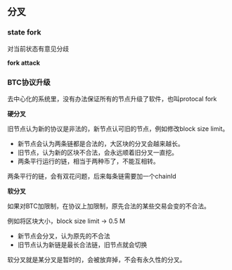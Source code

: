 ## 分叉

### state fork

对当前状态有意见分歧

**fork attack**

### BTC协议升级

去中心化的系统里，没有办法保证所有的节点升级了软件，也叫protocal fork

**硬分叉**

旧节点认为新的协议是非法的，新节点认可旧的节点，例如修改block size limit。

- 新节点会认为两条链都是合法的，大区块的分叉会越来越长。
- 旧节点，认为新的区块不合法，会永远顺着旧分叉一直挖。
- 两条平行运行的链，相当于两种币了，不能互相转。

两条平行的链，会有双花问题，后来每条链需要加一个chainId

**软分叉**

如果对BTC加限制，在协议上加限制，原先合法的某些交易会变的不合法。

例如将区块大小，block size limit -> 0.5 M

- 新节点会分叉，认为原先的不合法
- 旧节点认为新链是最长合法链，旧节点就会切换

软分叉就是某分叉是暂时的，会被放弃掉，不会有永久性的分叉。

